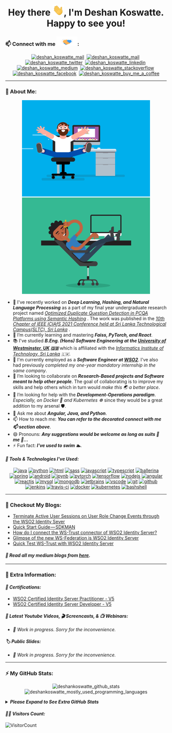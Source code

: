 <div>
  <h1 align="center">Hey there <img src="https://github.com/deshankoswatte/deshankoswatte/blob/main/assets/hi.gif" width="35px" height="35px" alt="hi_gif"/>,
  I'm Deshan Koswatte. Happy to see you!</h1>
</div>

### 📫 Connect with me <img src="https://github.com/deshankoswatte/deshankoswatte/blob/main/assets/handshake.gif" height="30px">:

<div>
  <p align="center">
      <a href="mailto:dehami.deshan@gmail.com" target="blank"><img src="https://www.vectorlogo.zone/logos/gmail/gmail-icon.svg" alt="deshan_koswatte_mail" height="45" width="45" /></a>&nbsp;
      <a href="https://deshankoswatte.github.io" target="blank"><img src="https://api.iconify.design/emojione-v1/globe-showing-asia-australia.svg" alt="deshan_koswatte_mail" height="45" width="45" /></a>&nbsp;
      <a href="https://twitter.com/deshankoswatte" target="blank"><img src="https://www.vectorlogo.zone/logos/twitter/twitter-icon.svg" alt="deshan_koswatte_twitter" height="45" width="45" /></a>&nbsp;
      <a href="https://lk.linkedin.com/in/deshankoswatte" target="blank"><img src="https://www.vectorlogo.zone/logos/linkedin/linkedin-icon.svg" alt="deshan_koswatte_linkedin" height="40" width="40" /></a>&nbsp;
      <a href="https://medium.com/@deshankoswatte" target="blank"><img src="https://www.vectorlogo.zone/logos/medium/medium-tile.svg" alt="deshan_koswatte_medium" height="40" width="40" /></a>&nbsp;
      <a href="https://stackoverflow.com/users/11383375/deshan-koswatte" target="blank"><img src="https://www.vectorlogo.zone/logos/stackoverflow/stackoverflow-icon.svg" alt="deshan_koswatte_stackoverflow" height="40" width="40" /></a>&nbsp;
      <a href="https://www.facebook.com/dehami.koswatte" target="blank"><img src="https://www.vectorlogo.zone/logos/facebook/facebook-icon.svg" alt="deshan_koswatte_facebook" height="40" width="40" /></a>&nbsp;
      <a href="https://www.buymeacoffee.com/deshankoswatte"><img src="https://www.vectorlogo.zone/logos/buymeacoffee/buymeacoffee-icon.svg" alt="deshan_koswatte_buy_me_a_coffee" height="40" width="40" /></a>
  </p>
</div>

---

### 🤵 About Me:

<!--
<div>
  <p align="center">
    <img src="https://github.com/deshankoswatte/deshankoswatte/blob/main/assets/programmer.gif" width="400px" alt="programmer_gif">
  </p>
</div>
-->

<div>
  <p align="center">
    <img src="https://github.com/deshankoswatte/deshankoswatte/blob/main/assets/fun_programmer_1.gif" width="400px" alt="fun_programmer_gif_1">
    <img src="https://github.com/deshankoswatte/deshankoswatte/blob/main/assets/fun_programmer_2.gif" width="400px" alt="fun_programmer_gif_2">
  </p>
</div>

- 🔭 I've recently worked on _**Deep Learning, Hashing, and Natural Language Processing**_ as a part of my final year
  undergraduate research project
  named _[Optimized Duplicate Question Detection in PCQA Platforms using Semantic Hashing](https://ieeexplore.ieee.org/document/9606030)_
  . The work was published in
  the _[10th Chapter of IEEE ICIAfS 2021 Conference held at Sri Lanka Technological Campus(SLTC), Sri Lanka](https://spsr.sltc.ac.lk/events/iciafs-2021/)_
  .
- 🌱 I’m currently learning and mastering _**Faiss, PyTorch, and React**_.
- 📚 I've studied _**B.Eng. (Hons) Software Engineering at
  the [University of Westminster, UK](https://www.westminster.ac.uk/) :gb:**_ which is affiliated with
  the _[Informatics Institute of Technology, Sri Lanka](https://www.iit.ac.lk/) :sri_lanka:_.
- 🏢 I'm currently employed as a _**Software Engineer at [WSO2](https://wso2.com/about/team/dehami-koswatte/)**_. I've
  also had previously _completed my one-year mandatory internship in the same company_.
- 👯 I’m looking to collaborate on _**Research-Based projects and Software meant to help other people**_. The goal of
  collaborating is to improve my skills and help others which in turn would _make this :earth_asia: a better place_.
- 🤔 I’m looking for help with the _**Development-Operations paradigm**_. _Especially, on Docker :whale: and
  Kubernetes :wheel_of_dharma:_ since they would be a great addition to my arsenal :shield:.
- 💬 Ask me about _**Angular, Java, and Python**_.
- 📫 How to reach me: _**You can refer to the decorated connect with me 📫 section above**_.
- 😄 Pronouns: _**Any suggestions would be welcome as long as suits :necktie: me 🤵...**_
- ⚡ Fun fact: _**I've used to swim 🏊**_.

#### <i>:toolbox: Tools & Technologies I've Used:</i>

<div>
  <p align="center">
      <a href="https://www.java.com/en/" target="blank"><img src="https://www.vectorlogo.zone/logos/java/java-icon.svg" alt="java" width="50" height="50"/></a>
      <a href="https://www.python.org/" target="blank"><img src="https://www.vectorlogo.zone/logos/python/python-icon.svg" alt="python" width="40" height="40"/></a>
      <a href="https://dev.w3.org/html5/html-author/" target="blank"><img src="https://www.vectorlogo.zone/logos/w3_html5/w3_html5-icon.svg" alt="html" width="40" height="40"/></a>
      <a href="https://sass-lang.com/" target="blank"><img src="https://www.vectorlogo.zone/logos/sass-lang/sass-lang-icon.svg" alt="sass" width="45" height="45"/></a>
      <a href="https://developer.mozilla.org/en-US/docs/Web/JavaScript" target="blank"><img src="https://www.vectorlogo.zone/logos/javascript/javascript-icon.svg" alt="javascript" width="40" height="40"/></a>
      <a href="https://www.typescriptlang.org/" target="blank"><img src="https://www.vectorlogo.zone/logos/typescriptlang/typescriptlang-icon.svg" alt="typescript" width="40" height="40"/></a>
      <a href="https://ballerina.io/" target="blank"><img src="https://www.vectorlogo.zone/logos/ballerinaio/ballerinaio-icon.svg" alt="ballerina" width="45" height="45"/></a>
      <a href="https://spring.io/" target="blank"><img src="https://www.vectorlogo.zone/logos/springio/springio-icon.svg" alt="spring" width="45" height="45"/></a>
      <a href="https://www.android.com/" target="blank"><img src="https://www.vectorlogo.zone/logos/android/android-icon.svg" alt="android" width="45" height="45"/></a>
      <a href="https://jupyter.org/" target="blank"><img src="https://www.vectorlogo.zone/logos/jupyter/jupyter-icon.svg" alt="ipynb" width="45" height="45"/></a>
      <a href="https://pytorch.org/" target="blank"><img src="https://www.vectorlogo.zone/logos/pytorch/pytorch-icon.svg" alt="pytorch" width="45" height="45"/></a>
      <a href="https://www.tensorflow.org/" target="blank"><img src="https://www.vectorlogo.zone/logos/tensorflow/tensorflow-icon.svg" alt="tensorflow" width="45" height="45"/></a>
      <a href="https://nodejs.org/en/" target="blank"><img src="https://www.vectorlogo.zone/logos/nodejs/nodejs-icon.svg" alt="nodejs" width="45" height="45"/></a>
      <a href="https://angular.io/" target="blank"><img src="https://www.vectorlogo.zone/logos/angular/angular-icon.svg" alt="angular" width="45" height="45"/></a>
      <a href="https://reactjs.org/" target="blank"><img src="https://www.vectorlogo.zone/logos/reactjs/reactjs-icon.svg" alt="reactjs" width="45" height="45"/></a>
      <a href="https://mysql.com/" target="blank"><img src="https://www.vectorlogo.zone/logos/mysql/mysql-icon.svg" alt="mysql" width="45" height="45"/></a>
      <a href="https://mongodb.com/" target="blank"><img src="https://www.vectorlogo.zone/logos/mongodb/mongodb-icon.svg" alt="mongodb" width="45" height="45"/></a>
      <a href="https://jetbrains.com/" target="blank"><img src="https://www.vectorlogo.zone/logos/jetbrains/jetbrains-icon.svg" alt="jetbrains" width="45" height="45"/></a>
      <a href="https://code.visualstudio.com/" target="blank"><img src="https://www.vectorlogo.zone/logos/visualstudio_code/visualstudio_code-icon.svg" alt="vscode" width="45" height="45"/></a>
      <a href="https://git-scm.com/doc" target="blank"><img src="https://www.vectorlogo.zone/logos/git-scm/git-scm-icon.svg" alt="git" width="45" height="45"/></a>
      <a href="https://github.com/" target="blank"><img src="https://www.vectorlogo.zone/logos/github/github-icon.svg" alt="github" width="45" height="45"/></a>
      <a href="https://www.jenkins.io/" target="blank"><img src="https://www.vectorlogo.zone/logos/jenkins/jenkins-icon.svg" alt="jenkins" width="45" height="45"/></a>
      <a href="https://travis-ci.org/" target="blank"><img src="https://www.vectorlogo.zone/logos/travis-ci/travis-ci-icon.svg" alt="travis-ci" width="45" height="45"/></a>
      <a href="https://www.docker.com/" target="blank"><img src="https://www.vectorlogo.zone/logos/docker/docker-icon.svg" alt="docker" width="75" height="60"/></a>
      <a href="https://kubernetes.io/" target="blank"><img src="https://www.vectorlogo.zone/logos/kubernetes/kubernetes-icon.svg" alt="kubernetes" width="45" height="45"/></a>
      <a href="https://www.gnu.org/software/bash/" target="blank"><img src="https://www.vectorlogo.zone/logos/gnu_bash/gnu_bash-icon.svg" alt="bashshell" width="45" height="45"/></a>
  </p>
</div>

---

### 📝 Checkout My Blogs:

<!-- BLOG-POST-LIST:START -->
- [Terminate Active User Sessions on User Role Change Events through the WSO2 Identity Sever](https://deshankoswatte.medium.com/terminate-active-user-sessions-on-user-role-change-events-through-the-wso2-identity-sever-2462cf46eff8?source=rss-56911829187b------2)
- [Quick Start Guide — SDKMAN](https://deshankoswatte.medium.com/quick-start-guide-sdkman-1ef445962745?source=rss-56911829187b------2)
- [How do I connect the WS-Trust connector of WSO2 Identity Server?](https://deshankoswatte.medium.com/how-do-i-connect-the-ws-trust-connector-of-wso2-identity-server-a5c03a5b8233?source=rss-56911829187b------2)
- [Glimpse of the new WS-Federation is WSO2 Identity Server](https://deshankoswatte.medium.com/glimpse-of-the-new-ws-federation-is-wso2-identity-server-f85fcdf2b063?source=rss-56911829187b------2)
- [Quick Test WS-Trust with WSO2 Identity Server](https://deshankoswatte.medium.com/quick-test-ws-trust-with-wso2-identity-server-f33e3b3ac59b?source=rss-56911829187b------2)
<!-- BLOG-POST-LIST:END -->

#### <i>:rotating_light: Read all my medium blogs from <a href="https://medium.com/@deshankoswatte" target="blank"> here</a>.</i>

---

### 📌 Extra Information:

<!--<details>
<summary><b><i>Please Expand to See Extra Information</i></b></summary>
</details>-->

#### <i>🏅 Certifications:</i>

- [WSO2 Certified Identity Server Practitioner - V5](https://certification.wso2.com/web/certificate/DEVMLY)
- [WSO2 Certified Identity Server Developer - V5](https://certification.wso2.com/web/certificate/DEVMLY)

#### <i>🎥 Latest Youtube Videos, 🎬 Screencasts, & 📺 Webinars:</i>

- _🚧 Work in progress. Sorry for the inconvenience._

#### <i>:label: Public Slides:</i>

- _🚧 Work in progress. Sorry for the inconvenience._

---

### ⚡ My GitHub Stats:

<div> 
  <p align="center">
    <img height="180em" alt="deshankoswatte_github_stats" src="https://github-readme-stats.vercel.app/api?username=deshankoswatte&show_icons=true&theme=gruvbox&hide_border=true" />
    <img height="180em" alt="deshankoswatte_mostly_used_programming_languages" src="https://github-readme-stats.vercel.app/api/top-langs/?username=deshankoswatte&layout=compact&theme=gruvbox&hide_border=true" />
  </p>
  <details>
    <summary>
      <b><i>Please Expand to See Extra GitHub Stats</i></b>
    </summary>
    <p align="center">
      <img alt="deshankoswatte_github_streak_stats" src="https://github-readme-streak-stats.herokuapp.com/?user=deshankoswatte&show_icons=true&theme=gruvbox&hide_border=true" />
      <img alt="deshankoswatte_github_weekly_stats" src="https://github-readme-stats.vercel.app/api/wakatime?username=willianrod&show_icons=true&theme=gruvbox&hide_border=true" />
    </p>
  </details>
</div>

#### <i>:superhero_man: Visitors Count:</i>

![VisitorCount](https://profile-counter.glitch.me/{deshankoswatte}/count.svg)

<!--
**deshankoswatte/deshankoswatte** is a ✨ _special_ ✨ repository because its `README.md` (this file) appears on your GitHub profile.

Here are some ideas to get you started:
  👋
- 🔭 I’m currently working on ...
- 🌱 I’m currently learning ...
- 👯 I’m looking to collaborate on ...
- 🤔 I’m looking for help with ...
- 💬 Ask me about ...
- 📫 How to reach me: ...
- 😄 Pronouns: ...
- ⚡ Fun fact: ...
-->
